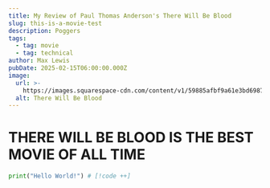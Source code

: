 ```yaml
---
title: My Review of Paul Thomas Anderson's There Will Be Blood
slug: this-is-a-movie-test
description: Poggers
tags:
  - tag: movie
  - tag: technical
author: Max Lewis
pubDate: 2025-02-15T06:00:00.000Z
image:
  url: >-
    https://images.squarespace-cdn.com/content/v1/59885afbf9a61e3bd6987ecb/1503497537332-RJMVB8WJRY0KP33IUV0T/1489721061795-there-will-be-blood-opening.jpeg
  alt: There Will Be Blood
---
```


# THERE WILL BE BLOOD IS THE BEST MOVIE OF ALL TIME

```python
print("Hello World!") # [!code ++]
```
